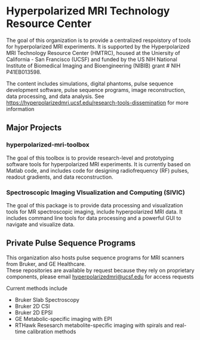 # Hyperpolarized MRI Technology Resource Center

The goal of this organization is to provide a centralized respoistory of tools for hyperpolarized MRI experiments.  It is supported by the Hyperpolarized MRI Technology Resource Center (HMTRC), housed at the Uniersity of California - San Francisco (UCSF) and funded by the US NIH National Institute of Biomedical Imaging and Bioengineering (NIBIB) grant # NIH P41EB013598.

The content includes simulations, digital phantoms, pulse sequence development software, pulse sequence programs, image reconstruction, data processing, and data analysis.
See https://hyperpolarizedmri.ucsf.edu/research-tools-dissemination for more information

## Major Projects

### hyperpolarized-mri-toolbox

The goal of this toolbox is to provide research-level and prototyping software tools for hyperpolarized MRI experiments. It is currently based on Matlab code, and includes code for designing radiofrequency (RF) pulses, readout gradients, and data reconstruction.

###  Spectroscopic Imaging VIsualization and Computing (SIVIC)

The goal of this package is to provide data processing and visualization tools for MR spectroscopic imaging, include hyperpolarized MRI data.  It includes command line tools for data processing and a powerful GUI to navigate and visualize data.

## Private Pulse Sequence Programs

This organization also hosts pulse sequence programs for MRI scanners from Bruker, and GE Healthcare.  
These repositories are available by request because they rely on proprietary components, please email hyperpolarizedmri@ucsf.edu for access requests

Current methods include
* Bruker Slab Spectroscopy
* Bruker 2D CSI
* Bruker 2D EPSI
* GE Metabolic-specific imaging with EPI
* RTHawk Resesarch metabolite-specific imaging with spirals and real-time calibration methods


